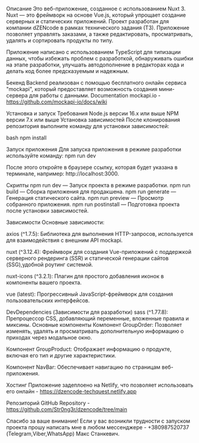 Описание
Это веб-приложение, созданное с использованием Nuxt 3. Nuxt — это фреймворк на основе Vue.js, который упрощает создание серверных и статических приложений. Проект разработан для компании dZENcode в рамках технического задания (ТЗ). Приложение позволяет управлять заказами, а также редактировать, просматривать, удалять и сортировать продукты по типу.

Приложение написано с использованием TypeScript для типизации данных, чтобы избежать проблем с разработкой, обнаруживать ошибки на этапе разработки, улучшать автодополнение в редакторах кода и делать код более предсказуемым и надежным.

Бекенд
Backend реализован с помощью бесплатного онлайн сервиса "mockapi", который предоставляет возможность создания мини-сервера для работы с данными.
Documentation mockapi.io - https://github.com/mockapi-io/docs/wiki

Установка и запуск
Требования
Node.js версии 16.x или выше
NPM версии 7.x или выше
Установка зависимостей
После клонирования репозитория выполните команду для установки зависимостей:

bash
npm install

Запуск приложения
Для запуска приложения в режиме разработки используйте команду:
npm run dev

После этого откройте в браузере ссылку, которая будет указана в терминале, например: http://localhost:3000.

Скрипты
npm run dev — Запуск проекта в режиме разработки.
npm run build — Сборка приложения для продакшена.
npm run generate — Генерация статического сайта.
npm run preview — Просмотр собранного приложения.
npm run postinstall — Подготовка проекта после установки зависимостей.

Зависимости
Основные зависимости:

axios (^1.7.5):
Библиотека для выполнения HTTP-запросов, используется для взаимодействия с внешним API mockapi.

nuxt (^3.12.4):
Фреймворк для создания Vue-приложений с поддержкой серверного рендеринга (SSR) и статической генерации сайтов (SSG),удобной роутинг системой.

nuxt-icons (^3.2.1):
Плагин для простого добавления иконок в компоненты вашего проекта.

vue (latest):
Прогрессивный JavaScript-фреймворк для создания пользовательских интерфейсов.

DevDependencies (Зависимости для разработки)
sass (^1.77.8):
Препроцессор CSS, добавляющий переменные, вложенные правила и миксины.
Основные компоненты
Компонент GroupOrder: Позволяет изменять, удалять и просматривать дополнительную информацию о приходах через модальное окно.

Компонент GroupProduct: Отображает информацию о продукте, включая его тип и другие характеристики.

Компонент NavBar: Обеспечивает навигацию по страницам веб-приложения.

Хостинг
Приложение задеплоено на Netlify, что позволяет использовать его онлайн - https://dzencode-techquest.netlify.app

Репозиторий
GitHub Repository - https://github.com/Str0ng3r/dzencode/tree/main

Спасибо за ваше внимание!
Если у вас возникли трудности с запуском проекта прошу написать мне в любом мессенджере - +380987520737 (Telegram,Viber,WhatsApp) Макс Станкевич.
